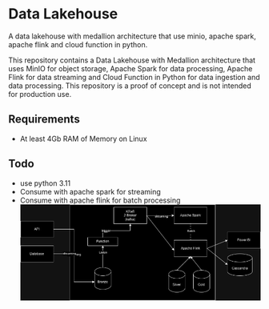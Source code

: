 # Data Lakehouse 

A data lakehouse with medallion architecture that use minio, apache spark, apache flink and cloud function in python.


This repository contains a Data Lakehouse with Medallion architecture that uses MinIO for object storage, Apache Spark for data processing, Apache Flink for data streaming and Cloud Function in Python for data ingestion and data processing. This repository is a proof of concept and is not intended for production use.

## Requirements
- At least 4Gb RAM of Memory on Linux

## Todo 


- use python 3.11
- Consume with apache spark for streaming
- Consume with apache flink for batch processing
![architecture](architecture.png)
